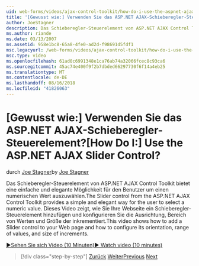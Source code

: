 ```yaml
---
uid: web-forms/videos/ajax-control-toolkit/how-do-i-use-the-aspnet-ajax-slider-control
title: '[Gewusst wie:] Verwenden Sie das ASP.NET AJAX-Schieberegler-Steuerelement? | Microsoft-Dokumentation'
author: JoeStagner
description: Das Schieberegler-Steuerelement von ASP.NET AJAX Control Toolkit bietet eine einfache und elegante Möglichkeit für den Benutzer um einen numerischen Wert auszuwählen. Dieses Video wird gezeigt, wie Sie Ad...
ms.author: riande
ms.date: 03/13/2007
ms.assetid: 958e1bc8-65a8-4fe0-ad2d-f98691d5fdf1
msc.legacyurl: /web-forms/videos/ajax-control-toolkit/how-do-i-use-the-aspnet-ajax-slider-control
msc.type: video
ms.openlocfilehash: 61ad0c6991348e1ca76ab74a32066fcec8c93ca6
ms.sourcegitcommit: 45ac74e400f9f2b7dbded66297730f6f14a4eb25
ms.translationtype: MT
ms.contentlocale: de-DE
ms.lasthandoff: 08/16/2018
ms.locfileid: "41826063"
---
```

<a name="how-do-i-use-the-aspnet-ajax-slider-control"></a><span data-ttu-id="bdfb0-105">[Gewusst wie:] Verwenden Sie das ASP.NET AJAX-Schieberegler-Steuerelement?</span><span class="sxs-lookup"><span data-stu-id="bdfb0-105">[How Do I:] Use the ASP.NET AJAX Slider Control?</span></span>
====================
<span data-ttu-id="bdfb0-106">durch [Joe Stagner](https://github.com/JoeStagner)</span><span class="sxs-lookup"><span data-stu-id="bdfb0-106">by [Joe Stagner](https://github.com/JoeStagner)</span></span>

<span data-ttu-id="bdfb0-107">Das Schieberegler-Steuerelement von ASP.NET AJAX Control Toolkit bietet eine einfache und elegante Möglichkeit für den Benutzer um einen numerischen Wert auszuwählen.</span><span class="sxs-lookup"><span data-stu-id="bdfb0-107">The Slider control from the ASP.NET AJAX Control Toolkit provides a simple and elegant way for the user to select a numeric value.</span></span> <span data-ttu-id="bdfb0-108">Dieses Video zeigt, wie Sie Ihre Webseite ein Schieberegler-Steuerelement hinzufügen und konfigurieren Sie die Ausrichtung, Bereich von Werten und Größe der inkrementiert.</span><span class="sxs-lookup"><span data-stu-id="bdfb0-108">This video shows how to add a Slider control to your Web page and how to configure its orientation, range of values, and size of increments.</span></span>

[<span data-ttu-id="bdfb0-109">&#9654;Sehen Sie sich Video (10 Minuten)</span><span class="sxs-lookup"><span data-stu-id="bdfb0-109">&#9654; Watch video (10 minutes)</span></span>](https://channel9.msdn.com/Blogs/ASP-NET-Site-Videos/how-do-i-use-the-aspnet-ajax-slider-control)

> [!div class="step-by-step"]
> <span data-ttu-id="bdfb0-110">[Zurück](how-do-i-use-the-aspnet-ajax-confirmbutton-extender.md)
> [Weiter](how-do-i-use-the-aspnet-ajax-autocomplete-control.md)</span><span class="sxs-lookup"><span data-stu-id="bdfb0-110">[Previous](how-do-i-use-the-aspnet-ajax-confirmbutton-extender.md)
[Next](how-do-i-use-the-aspnet-ajax-autocomplete-control.md)</span></span>
